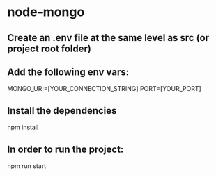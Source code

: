 # node-mongo

## Create an .env file at the same level as src (or project root folder)

## Add the following env vars:

MONGO_URI=[YOUR_CONNECTION_STRING]
PORT=[YOUR_PORT]

## Install the dependencies

npm install

## In order to run the project:

npm run start

